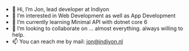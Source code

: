 - 👋 Hi, I’m Jon, lead developer at Indiyon
- 👀 I’m interested in Web Development as well as App Development
- 🌱 I’m currently learning Minimal API with dotnet core 6
- 💞️ I’m looking to collaborate on ... almost everything. always willing to help.
- 📫 You can reach me by mail: jon@indiyon.nl

<!---
indiyon/indiyon is a ✨ special ✨ repository because its `README.md` (this file) appears on your GitHub profile.
You can click the Preview link to take a look at your changes.
--->

